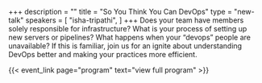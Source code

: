 +++
description = ""
title = "So You Think You Can DevOps"
type = "new-talk"
speakers = [
        "isha-tripathi",
]
+++
Does your team have members solely responsible for infrastructure? What is your process of setting up new servers or pipelines? What happens when your “devops” people are unavailable? If this is familiar, join us for an ignite about understanding DevOps better and making your practices more efficient.

{{< event_link page="program" text="view full program" >}}